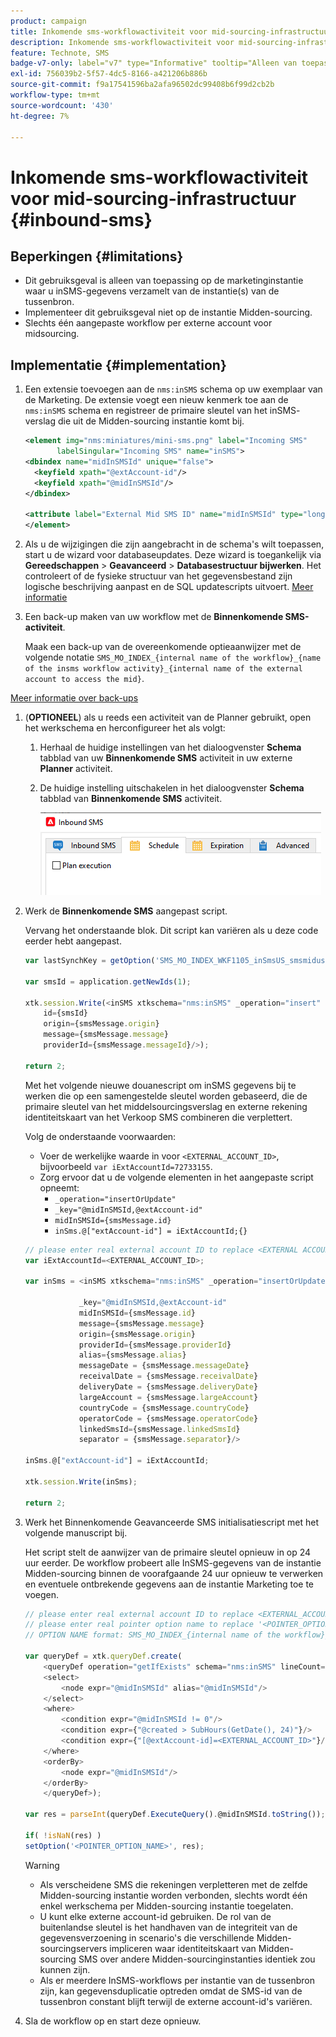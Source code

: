 ```yaml
---
product: campaign
title: Inkomende sms-workflowactiviteit voor mid-sourcing-infrastructuur
description: Inkomende sms-workflowactiviteit voor mid-sourcing-infrastructuur
feature: Technote, SMS
badge-v7-only: label="v7" type="Informative" tooltip="Alleen van toepassing op Campaign Classic v7"
exl-id: 756039b2-5f57-4dc5-8166-a421206b886b
source-git-commit: f9a17541596ba2afa96502dc99408b6f99d2cb2b
workflow-type: tm+mt
source-wordcount: '430'
ht-degree: 7%

---
```


# Inkomende sms-workflowactiviteit voor mid-sourcing-infrastructuur {#inbound-sms}

## Beperkingen {#limitations}

* Dit gebruiksgeval is alleen van toepassing op de marketinginstantie waar u inSMS-gegevens verzamelt van de instantie(s) van de tussenbron.
* Implementeer dit gebruiksgeval niet op de instantie Midden-sourcing.
* Slechts één aangepaste workflow per externe account voor midsourcing.

## Implementatie {#implementation}

1. Een extensie toevoegen aan de `nms:inSMS` schema op uw exemplaar van de Marketing. De extensie voegt een nieuw kenmerk toe aan de `nms:inSMS` schema en registreer de primaire sleutel van het inSMS- verslag die uit de Midden-sourcing instantie komt bij.

   ```xml
   <element img="nms:miniatures/mini-sms.png" label="Incoming SMS"
          labelSingular="Incoming SMS" name="inSMS">
   <dbindex name="midInSMSId" unique="false">
     <keyfield xpath="@extAccount-id"/>
     <keyfield xpath="@midInSMSId"/>
   </dbindex>
   
   <attribute label="External Mid SMS ID" name="midInSMSId" type="long"/>
   </element>
   ```

1. Als u de wijzigingen die zijn aangebracht in de schema&#39;s wilt toepassen, start u de wizard voor databaseupdates. Deze wizard is toegankelijk via **Gereedschappen** > **Geavanceerd** > **Databasestructuur bijwerken**. Het controleert of de fysieke structuur van het gegevensbestand zijn logische beschrijving aanpast en de SQL updatescripts uitvoert. [Meer informatie](../../configuration/using/updating-the-database-structure.md)

1. Een back-up maken van uw workflow met de **Binnenkomende SMS-activiteit**.

   Maak een back-up van de overeenkomende optieaanwijzer met de volgende notatie `SMS_MO_INDEX_{internal name of the workflow}_{name of the insms workflow activity}_{internal name of the external account to access the mid}`.

[Meer informatie over back-ups](../../production/using/backup.md)

1. (**OPTIONEEL**) als u reeds een activiteit van de Planner gebruikt, open het werkschema en herconfigureer het als volgt:

   1. Herhaal de huidige instellingen van het dialoogvenster **Schema** tabblad van uw **Binnenkomende SMS** activiteit in uw externe **Planner** activiteit.

   1. De huidige instelling uitschakelen in het dialoogvenster **Schema** tabblad van **Binnenkomende SMS** activiteit.

      ![](assets/inbound_sms_1.png)

1. Werk de **Binnenkomende SMS** aangepast script.

   Vervang het onderstaande blok. Dit script kan variëren als u deze code eerder hebt aangepast.

   ```Javascript
   var lastSynchKey = getOption('SMS_MO_INDEX_WKF1105_inSmsUS_smsmidus');
   
   var smsId = application.getNewIds(1);
   
   xtk.session.Write(<inSMS xtkschema="nms:inSMS" _operation="insert"
       id={smsId}
       origin={smsMessage.origin}
       message={smsMessage.message}
       providerId={smsMessage.messageId}/>);
   
   return 2;
   ```

   Met het volgende nieuwe douanescript om inSMS gegevens bij te werken die op een samengestelde sleutel worden gebaseerd, die de primaire sleutel van het middelsourcingsverslag en externe rekening identiteitskaart van het Verkoop SMS combineren die verplettert.

   Volg de onderstaande voorwaarden:

   * Voer de werkelijke waarde in voor `<EXTERNAL_ACCOUNT_ID>`, bijvoorbeeld `var iExtAccountId=72733155`.
   * Zorg ervoor dat u de volgende elementen in het aangepaste script opneemt:
      * `_operation="insertOrUpdate"`
      * `_key="@midInSMSId,@extAccount-id"`
      * `midInSMSId={smsMessage.id}`
      * `inSms.@["extAccount-id"] = iExtAccountId;{}`

   ```Javascript
   // please enter real external account ID to replace <EXTERNAL ACCOUNT ID>
   var iExtAccountId=<EXTERNAL_ACCOUNT_ID>;
   
   var inSms = <inSMS xtkschema="nms:inSMS" _operation="insertOrUpdate"
   
               _key="@midInSMSId,@extAccount-id"
               midInSMSId={smsMessage.id}
               message={smsMessage.message}
               origin={smsMessage.origin}
               providerId={smsMessage.providerId}
               alias={smsMessage.alias}
               messageDate = {smsMessage.messageDate}
               receivalDate = {smsMessage.receivalDate}
               deliveryDate = {smsMessage.deliveryDate}
               largeAccount = {smsMessage.largeAccount}
               countryCode = {smsMessage.countryCode}
               operatorCode = {smsMessage.operatorCode}
               linkedSmsId={smsMessage.linkedSmsId}
               separator = {smsMessage.separator}/>
   
   inSms.@["extAccount-id"] = iExtAccountId;
   
   xtk.session.Write(inSms);
   
   return 2;
   ```

1. Werk het Binnenkomende Geavanceerde SMS initialisatiescript met het volgende manuscript bij.

   Het script stelt de aanwijzer van de primaire sleutel opnieuw in op 24 uur eerder. De workflow probeert alle InSMS-gegevens van de instantie Midden-sourcing binnen de voorafgaande 24 uur opnieuw te verwerken en eventuele ontbrekende gegevens aan de instantie Marketing toe te voegen.

   ```Javascript
   // please enter real external account ID to replace <EXTERNAL_ACCOUNT_ID>
   // please enter real pointer option name to replace '<POINTER_OPTION_NAME>'
   // OPTION NAME format: SMS_MO_INDEX_{internal name of the workflow}_inSms_{internal name of the external account to access the mid}
   
   var queryDef = xtk.queryDef.create(
       <queryDef operation="getIfExists" schema="nms:inSMS" lineCount="1">
       <select>
           <node expr="@midInSMSId" alias="@midInSMSId"/>
       </select>
       <where>
           <condition expr="@midInSMSId != 0"/>
           <condition expr={"@created > SubHours(GetDate(), 24)"}/>
           <condition expr={"[@extAccount-id]=<EXTERNAL_ACCOUNT_ID>"}/>
       </where>
       <orderBy>
           <node expr="@midInSMSId"/>
       </orderBy>
       </queryDef>);
   
   var res = parseInt(queryDef.ExecuteQuery().@midInSMSId.toString());
   
   if( !isNaN(res) )
   setOption('<POINTER_OPTION_NAME>', res);
   ```

   >[!WARNING]
   >
   > * Als verscheidene SMS die rekeningen verpletteren met de zelfde Midden-sourcing instantie worden verbonden, slechts wordt één enkel werkschema per Midden-sourcing instantie toegelaten.
   > * U kunt elke externe account-id gebruiken. De rol van de buitenlandse sleutel is het handhaven van de integriteit van de gegevensverzoening in scenario&#39;s die verschillende Midden-sourcingservers impliceren waar identiteitskaart van Midden-sourcing SMS over andere Midden-sourcinginstanties identiek zou kunnen zijn.
   > * Als er meerdere InSMS-workflows per instantie van de tussenbron zijn, kan gegevensduplicatie optreden omdat de SMS-id van de tussenbron constant blijft terwijl de externe account-id&#39;s variëren.

1. Sla de workflow op en start deze opnieuw.

